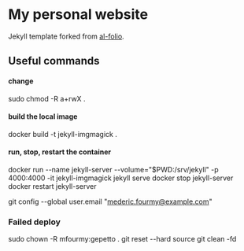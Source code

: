 # My personal website

Jekyll template forked from [al-folio](https://github.com/alshedivat/al-folio).

## Useful commands

#### change

sudo chmod -R a+rwX .

#### build the local image

docker build -t jekyll-imgmagick .

#### run, stop, restart the container

docker run --name jekyll-server --volume="$PWD:/srv/jekyll" -p 4000:4000 -it jekyll-imgmagick jekyll serve
docker stop jekyll-server
docker restart jekyll-server


git config --global user.email "mederic.fourmy@example.com"


### Failed deploy
sudo chown -R mfourmy:gepetto .
git reset --hard source
git clean -fd
